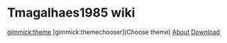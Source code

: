 # Tmagalhaes1985 wiki

[gimmick:theme](spacelab)
[gimmick:themechooser](Choose theme)
[About](pages/about.md)
[Download](pages/download.md)
